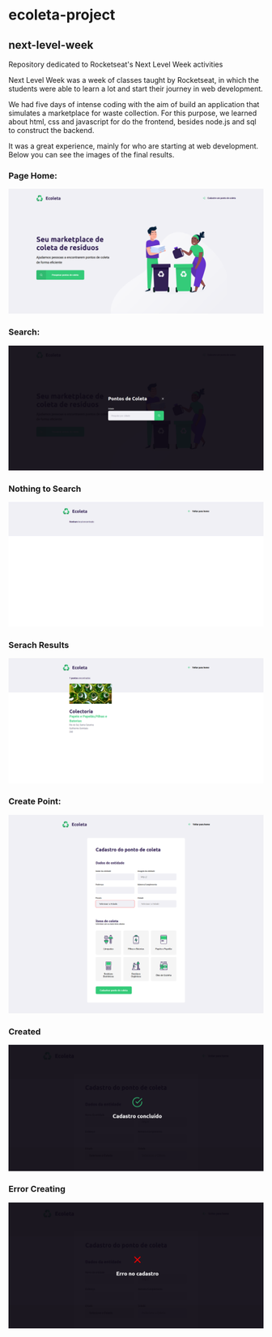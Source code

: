 # ecoleta-project

## next-level-week

Repository dedicated to Rocketseat's Next Level Week activities

Next Level Week was a week of classes taught by Rocketseat, in which the students were able to learn a lot and start their journey in web development.

We had five days of intense coding with the aim of build an application that simulates a marketplace for waste collection. For this purpose, we learned about html, css and javascript for do the frontend, besides node.js and sql to construct the backend.

It was a great experience, mainly for who are starting at web development. Below you can see the images of the final results.

### Page Home:

![page-home](https://github.com/Gabreuvs/ecoleta-project/blob/master/prints/page-home.png)

### Search:

![search](https://github.com/Gabreuvs/ecoleta-project/blob/master/prints/search.png)

### Nothing to Search

![nothing-to-search](https://github.com/Gabreuvs/ecoleta-project/blob/master/prints/nothing-to-search.png)

### Serach Results

![serach-results](https://github.com/Gabreuvs/ecoleta-project/blob/master/prints/serach-results.png)

### Create Point:

![create-point](https://github.com/Gabreuvs/ecoleta-project/blob/master/prints/create-point.png)

### Created

![created](https://github.com/Gabreuvs/ecoleta-project/blob/master/prints/created.png)

### Error Creating

![error](https://github.com/Gabreuvs/ecoleta-project/blob/master/prints/error.png)
